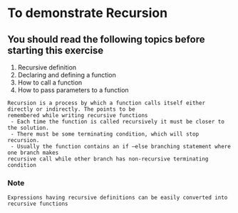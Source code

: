 # To demonstrate Recursion

## You should read the following topics before starting this exercise

1. Recursive definition
2. Declaring and defining a function
3. How to call a function
4. How to pass parameters to a function

```
Recursion is a process by which a function calls itself either directly or indirectly. The points to be
remembered while writing recursive functions
 - Each time the function is called recursively it must be closer to the solution.
 - There must be some terminating condition, which will stop recursion.
 - Usually the function contains an if –else branching statement where one branch makes
recursive call while other branch has non-recursive terminating condition
```

### Note

`Expressions having recursive definitions can be easily converted into recursive functions`